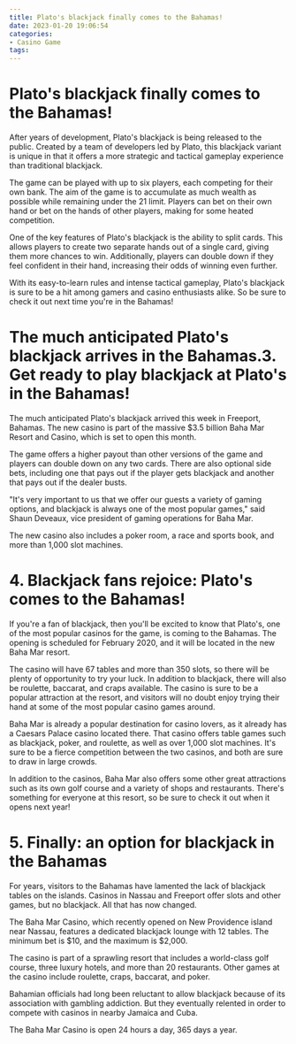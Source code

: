 ```yaml
---
title: Plato's blackjack finally comes to the Bahamas!
date: 2023-01-20 19:06:54
categories:
- Casino Game
tags:
---
```



#  Plato's blackjack finally comes to the Bahamas!

After years of development, Plato's blackjack is being released to the public. Created by a team of developers led by Plato, this blackjack variant is unique in that it offers a more strategic and tactical gameplay experience than traditional blackjack.

The game can be played with up to six players, each competing for their own bank. The aim of the game is to accumulate as much wealth as possible while remaining under the 21 limit. Players can bet on their own hand or bet on the hands of other players, making for some heated competition.

One of the key features of Plato's blackjack is the ability to split cards. This allows players to create two separate hands out of a single card, giving them more chances to win. Additionally, players can double down if they feel confident in their hand, increasing their odds of winning even further.

With its easy-to-learn rules and intense tactical gameplay, Plato's blackjack is sure to be a hit among gamers and casino enthusiasts alike. So be sure to check it out next time you're in the Bahamas!

#  The much anticipated Plato's blackjack arrives in the Bahamas.3. Get ready to play blackjack at Plato's in the Bahamas!

The much anticipated Plato's blackjack arrived this week in Freeport, Bahamas. The new casino is part of the massive $3.5 billion Baha Mar Resort and Casino, which is set to open this month.

The game offers a higher payout than other versions of the game and players can double down on any two cards. There are also optional side bets, including one that pays out if the player gets blackjack and another that pays out if the dealer busts.

"It's very important to us that we offer our guests a variety of gaming options, and blackjack is always one of the most popular games," said Shaun Deveaux, vice president of gaming operations for Baha Mar.

The new casino also includes a poker room, a race and sports book, and more than 1,000 slot machines.

# 4. Blackjack fans rejoice: Plato's comes to the Bahamas!

If you're a fan of blackjack, then you'll be excited to know that Plato's, one of the most popular casinos for the game, is coming to the Bahamas. The opening is scheduled for February 2020, and it will be located in the new Baha Mar resort.

The casino will have 67 tables and more than 350 slots, so there will be plenty of opportunity to try your luck. In addition to blackjack, there will also be roulette, baccarat, and craps available. The casino is sure to be a popular attraction at the resort, and visitors will no doubt enjoy trying their hand at some of the most popular casino games around.

Baha Mar is already a popular destination for casino lovers, as it already has a Caesars Palace casino located there. That casino offers table games such as blackjack, poker, and roulette, as well as over 1,000 slot machines. It's sure to be a fierce competition between the two casinos, and both are sure to draw in large crowds.

In addition to the casinos, Baha Mar also offers some other great attractions such as its own golf course and a variety of shops and restaurants. There's something for everyone at this resort, so be sure to check it out when it opens next year!

# 5. Finally: an option for blackjack in the Bahamas

For years, visitors to the Bahamas have lamented the lack of blackjack tables on the islands. Casinos in Nassau and Freeport offer slots and other games, but no blackjack. All that has now changed.

The Baha Mar Casino, which recently opened on New Providence island near Nassau, features a dedicated blackjack lounge with 12 tables. The minimum bet is $10, and the maximum is $2,000.

The casino is part of a sprawling resort that includes a world-class golf course, three luxury hotels, and more than 20 restaurants. Other games at the casino include roulette, craps, baccarat, and poker.

Bahamian officials had long been reluctant to allow blackjack because of its association with gambling addiction. But they eventually relented in order to compete with casinos in nearby Jamaica and Cuba.

The Baha Mar Casino is open 24 hours a day, 365 days a year.